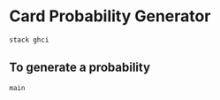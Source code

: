 # Card Probability Generator

```bash
stack ghci
```

## To generate a probability

```bash
main
```
